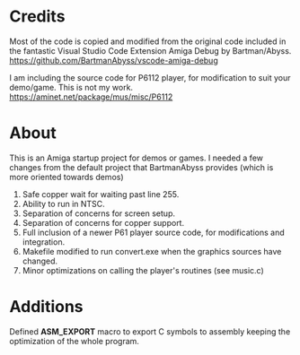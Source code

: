 # Credits

Most of the code is copied and modified from the original code included in the fantastic Visual Studio Code Extension Amiga Debug by Bartman/Abyss.
https://github.com/BartmanAbyss/vscode-amiga-debug


I am including the source code for P6112 player, for modification to suit your demo/game. This is not my work. https://aminet.net/package/mus/misc/P6112



# About
This is an Amiga startup project for demos or games. I needed a few changes from the default project that BartmanAbyss provides (which is more oriented towards demos)


1. Safe copper wait for waiting past line 255.
2. Ability to run in NTSC.
3. Separation of concerns for screen setup.
4. Separation of concerns for copper support.
5. Full inclusion of a newer P61 player source code, for modifications and integration.
6. Makefile modified to run convert.exe when the graphics sources have changed.
7. Minor optimizations on calling the player's routines (see music.c)


# Additions

Defined __ASM_EXPORT__ macro to export C symbols to assembly keeping the optimization of the whole program.
